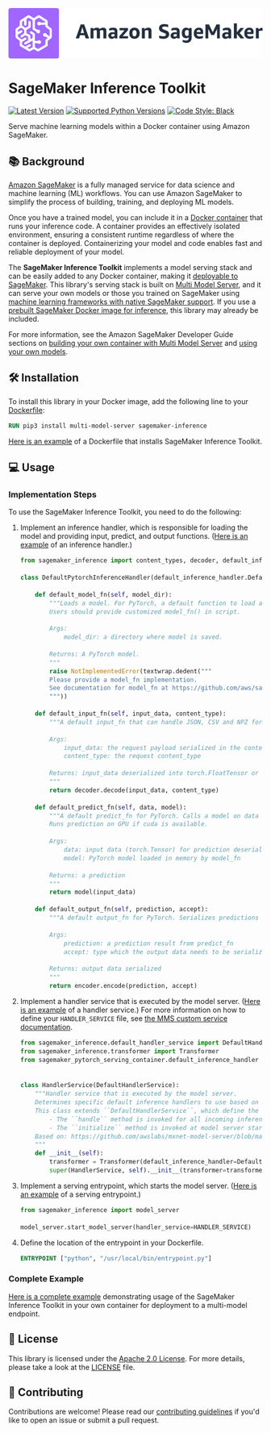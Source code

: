 ![SageMaker](https://github.com/aws/sagemaker-inference-toolkit/raw/master/branding/icon/sagemaker-banner.png)

# SageMaker Inference Toolkit

[![Latest Version](https://img.shields.io/pypi/v/sagemaker-inference.svg)](https://pypi.python.org/pypi/sagemaker-inference) [![Supported Python Versions](https://img.shields.io/pypi/pyversions/sagemaker-inference.svg)](https://pypi.python.org/pypi/sagemaker-inference) [![Code Style: Black](https://img.shields.io/badge/code_style-black-000000.svg)](https://github.com/python/black)

Serve machine learning models within a Docker container using Amazon
SageMaker.


## :books: Background

[Amazon SageMaker](https://aws.amazon.com/sagemaker/) is a fully managed service for data science and machine learning (ML) workflows.
You can use Amazon SageMaker to simplify the process of building, training, and deploying ML models.

Once you have a trained model, you can include it in a [Docker container](https://www.docker.com/resources/what-container) that runs your inference code.
A container provides an effectively isolated environment, ensuring a consistent runtime regardless of where the container is deployed.
Containerizing your model and code enables fast and reliable deployment of your model.

The **SageMaker Inference Toolkit** implements a model serving stack and can be easily added to any Docker container, making it [deployable to SageMaker](https://aws.amazon.com/sagemaker/deploy/).
This library's serving stack is built on [Multi Model Server](https://github.com/awslabs/mxnet-model-server), and it can serve your own models or those you trained on SageMaker using [machine learning frameworks with native SageMaker support](https://docs.aws.amazon.com/sagemaker/latest/dg/frameworks.html).
If you use a [prebuilt SageMaker Docker image for inference](https://docs.aws.amazon.com/sagemaker/latest/dg/pre-built-containers-frameworks-deep-learning.html), this library may already be included.

For more information, see the Amazon SageMaker Developer Guide sections on [building your own container with Multi Model Server](https://docs.aws.amazon.com/sagemaker/latest/dg/build-multi-model-build-container.html) and [using your own models](https://docs.aws.amazon.com/sagemaker/latest/dg/your-algorithms.html).

## :hammer_and_wrench: Installation

To install this library in your Docker image, add the following line to your [Dockerfile](https://docs.docker.com/engine/reference/builder/):

``` dockerfile
RUN pip3 install multi-model-server sagemaker-inference
```

[Here is an example](https://github.com/awslabs/amazon-sagemaker-examples/blob/master/advanced_functionality/multi_model_bring_your_own/container/Dockerfile) of a Dockerfile that installs SageMaker Inference Toolkit.

## :computer: Usage

### Implementation Steps

To use the SageMaker Inference Toolkit, you need to do the following:

1.  Implement an inference handler, which is responsible for loading the model and providing input, predict, and output functions.
    ([Here is an example](https://github.com/aws/sagemaker-pytorch-serving-container/blob/master/src/sagemaker_pytorch_serving_container/default_pytorch_inference_handler.py) of an inference handler.)

    ``` python
    from sagemaker_inference import content_types, decoder, default_inference_handler, encoder, errors

    class DefaultPytorchInferenceHandler(default_inference_handler.DefaultInferenceHandler):

        def default_model_fn(self, model_dir):
            """Loads a model. For PyTorch, a default function to load a model cannot be provided.
            Users should provide customized model_fn() in script.

            Args:
                model_dir: a directory where model is saved.

            Returns: A PyTorch model.
            """
            raise NotImplementedError(textwrap.dedent("""
            Please provide a model_fn implementation.
            See documentation for model_fn at https://github.com/aws/sagemaker-python-sdk
            """))

        def default_input_fn(self, input_data, content_type):
            """A default input_fn that can handle JSON, CSV and NPZ formats.

            Args:
                input_data: the request payload serialized in the content_type format
                content_type: the request content_type

            Returns: input_data deserialized into torch.FloatTensor or torch.cuda.FloatTensor depending if cuda is available.
            """
            return decoder.decode(input_data, content_type)

        def default_predict_fn(self, data, model):
            """A default predict_fn for PyTorch. Calls a model on data deserialized in input_fn.
            Runs prediction on GPU if cuda is available.

            Args:
                data: input data (torch.Tensor) for prediction deserialized by input_fn
                model: PyTorch model loaded in memory by model_fn

            Returns: a prediction
            """
            return model(input_data)

        def default_output_fn(self, prediction, accept):
            """A default output_fn for PyTorch. Serializes predictions from predict_fn to JSON, CSV or NPY format.

            Args:
                prediction: a prediction result from predict_fn
                accept: type which the output data needs to be serialized

            Returns: output data serialized
            """
            return encoder.encode(prediction, accept)
    ```

2.  Implement a handler service that is executed by the model server.
    ([Here is an example](https://github.com/aws/sagemaker-pytorch-serving-container/blob/master/src/sagemaker_pytorch_serving_container/handler_service.py) of a handler service.)
    For more information on how to define your `HANDLER_SERVICE` file, see [the MMS custom service documentation](https://github.com/awslabs/mxnet-model-server/blob/master/docs/custom_service.md).

    ``` python
    from sagemaker_inference.default_handler_service import DefaultHandlerService
    from sagemaker_inference.transformer import Transformer
    from sagemaker_pytorch_serving_container.default_inference_handler import DefaultPytorchInferenceHandler


    class HandlerService(DefaultHandlerService):
        """Handler service that is executed by the model server.
        Determines specific default inference handlers to use based on model being used.
        This class extends ``DefaultHandlerService``, which define the following:
            - The ``handle`` method is invoked for all incoming inference requests to the model server.
            - The ``initialize`` method is invoked at model server start up.
        Based on: https://github.com/awslabs/mxnet-model-server/blob/master/docs/custom_service.md
        """
        def __init__(self):
            transformer = Transformer(default_inference_handler=DefaultPytorchInferenceHandler())
            super(HandlerService, self).__init__(transformer=transformer)
    ```

3.  Implement a serving entrypoint, which starts the model server.
    ([Here is an example](https://github.com/aws/sagemaker-pytorch-serving-container/blob/master/src/sagemaker_pytorch_serving_container/serving.py) of a serving entrypoint.)

    ``` python
    from sagemaker_inference import model_server

    model_server.start_model_server(handler_service=HANDLER_SERVICE)
    ```

4.  Define the location of the entrypoint in your Dockerfile.

    ``` dockerfile
    ENTRYPOINT ["python", "/usr/local/bin/entrypoint.py"]
    ```

### Complete Example

[Here is a complete example](https://github.com/awslabs/amazon-sagemaker-examples/tree/master/advanced_functionality/multi_model_bring_your_own) demonstrating usage of the SageMaker Inference Toolkit in your own container for deployment to a multi-model endpoint.

## :scroll: License

This library is licensed under the [Apache 2.0 License](http://aws.amazon.com/apache2.0/).
For more details, please take a look at the [LICENSE](https://github.com/aws-samples/sagemaker-inference-toolkit/blob/master/LICENSE) file.

## :handshake: Contributing

Contributions are welcome!
Please read our [contributing guidelines](https://github.com/aws/sagemaker-inference-toolkit/blob/master/CONTRIBUTING.md)
if you'd like to open an issue or submit a pull request.
